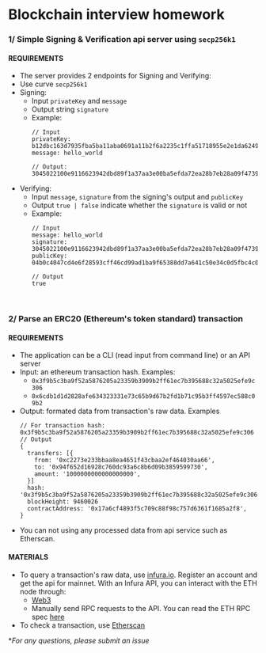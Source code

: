 # Blockchain interview homework

### 1/ Simple Signing & Verification api server using `secp256k1`
#### REQUIREMENTS
- The server provides 2 endpoints for Signing and Verifying:
- Use curve `secp256k1`
- Signing:
  - Input `privateKey` and `message`
  - Output string `signature`
  - Example:
    ```
    // Input 
    privateKey: b12dbc163d7935fba5ba11aba0691a11b2f6a2235c1ffa51718955e2e1da6249
    message: hello_world

    // Output: 
    3045022100e9116623942dbd89f1a37aa3e00ba5efda72ea28b7eb28a09f4739fcdad2c34e02204decb0dc4a5b59da7aa995b34d5e06cf3fe5dc85845719edf11e9e79d5792e59
    ```
- Verifying:
  - Input `message`, `signature` from the signing's output and `publicKey`
  - Output `true | false` indicate whether the `signature` is valid or not
  - Example:
    ```
    // Input
    message: hello_world
    signature: 3045022100e9116623942dbd89f1a37aa3e00ba5efda72ea28b7eb28a09f4739fcdad2c34e02204decb0dc4a5b59da7aa995b34d5e06cf3fe5dc85845719edf11e9e79d5792e59
    publicKey: 04b0c4047cd4e6f28593cff46cd99ad1ba9f65388dd7a641c50e34c0d5fbc4c0fdc6a827a966691c0e18dd0347464df79f623d9d86e2e566aeb25abf1da8c6f9a8
 
    // Output
    true
    ```

<br/>

### 2/ Parse an ERC20 (Ethereum's token standard) transaction
#### REQUIREMENTS
- The application can be a CLI (read input from command line) or an API server
- Input: an ethereum transaction hash. Examples: 
  - `0x3f9b5c3ba9f52a5876205a23359b3909b2ff61ec7b395688c32a5025efe9c306`
  - `0x6cdb1d1d2828afe634323331e73c65b9d67b2fd1b71c95b3ff4597ec588c09b2`
- Output: formated data from transaction's raw data. Examples
  ```
  // For transaction hash: 0x3f9b5c3ba9f52a5876205a23359b3909b2ff61ec7b395688c32a5025efe9c306
  // Output
  {
    transfers: [{
      from: '0xc2273e233bbaa8ea4651f43cbaa2ef464030aa66',
      to: '0x94f652d16928c760dc93a6c8b6d09b3859599730',
      amount: '1000000000000000000',
    }]
    hash: '0x3f9b5c3ba9f52a5876205a23359b3909b2ff61ec7b395688c32a5025efe9c306',
    blockHeight: 9460026
    contractAddress: '0x17a6cf4893f5c709c88f98c757d6361f1685a2f8',
  }
  ```
- You can not using any processed data from api service such as Etherscan.

#### MATERIALS
- To query a transaction's raw data, use [infura.io](https://infura.io/). Register an account and get the api for mainnet. With an Infura API, you can interact with the ETH node through:
  - [Web3](https://web3js.readthedocs.io/en/v1.4.0/web3-eth.html)
  - Manually send RPC requests to the API. You can read the ETH RPC spec [here](https://eth.wiki/json-rpc/API#json-rpc-methods)
- To check a transaction, use [Etherscan](https://etherscan.io/)


**For any questions, please submit an issue*
